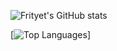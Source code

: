 
![Frityet's GitHub stats](https://github-readme-stats.vercel.app/api?username=Frityet&count_private=true&show_icons=true&theme=dark&hide_title=true) 

[![Top Languages](https://github-readme-stats.vercel.app/api/top-langs/?username=Frityet&exclude_repo=frityet.github.io,Blog,wiki,CoDZombies-H3VR,MeatKit&theme=dark&hide=cmake,makefile,shaderlab,mathematica,hlsl)]
